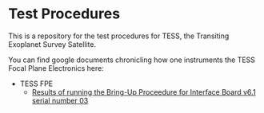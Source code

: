 # Test Procedures

This is a repository for the test procedures for TESS, the Transiting Exoplanet Survey Satellite.

You can find google documents chronicling how one instruments the TESS Focal Plane Electronics  here:

 - TESS FPE
	 -  [Results of running the Bring-Up Proceedure for Interface Board v6.1 serial number 03](https://docs.google.com/spreadsheets/d/197HwsV80ct74BjY3-Re4onY13HcxfjMgaWJ9r8uIrdw/pubhtml)